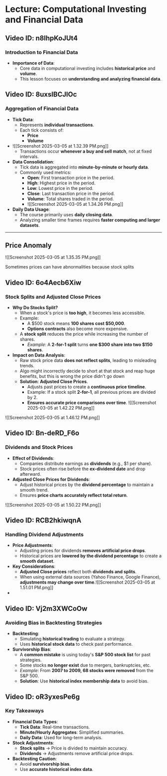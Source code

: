 # Lecture: Computational Investing and Financial Data

## Video ID: n8lhpKoJUt4
### Introduction to Financial Data
- **Importance of Data**:
  - Core data in computational investing includes **historical price** and **volume**.
  - This lesson focuses on **understanding and analyzing financial data**.

## Video ID: 8uxsIBCJlOc
### Aggregation of Financial Data
- **Tick Data**:
  - Represents **individual transactions**.
  - Each tick consists of:
    - **Price**
    - **Volume**
- ![[Screenshot 2025-03-05 at 1.32.39 PM.png]]
  - Transactions occur **whenever a buy and sell match**, not at fixed intervals.
- **Data Consolidation**:
  - Tick data is aggregated into **minute-by-minute or hourly data**.
  - Commonly used metrics:
    - **Open**: First transaction price in the period.
    - **High**: Highest price in the period.
    - **Low**: Lowest price in the period.
    - **Close**: Last transaction price in the period.
    - **Volume**: Total shares traded in the period.
    - ![[Screenshot 2025-03-05 at 1.34.26 PM.png]]
- **Daily Data Usage**:
  - The course primarily uses **daily closing data**.
  - Analyzing smaller time frames requires **faster computing and larger datasets**.
---
## Price Anomaly

![[Screenshot 2025-03-05 at 1.35.35 PM.png]]

Sometimes prices can have abnormalities because stock splits

## Video ID: 6o4Aecb6Xiw
### Stock Splits and Adjusted Close Prices
- **Why Do Stocks Split?**
  - When a stock's price is **too high**, it becomes less accessible.
  - Example:
    - A $500 stock means **100 shares cost $50,000**.
    - **Options contracts** also become more expensive.
  - A **stock split** reduces the price while increasing the number of shares.
    - *Example*: A **2-for-1 split** turns **one $300 share into two $150 shares**.
- **Impact on Data Analysis**:
  - Raw stock price data **does not reflect splits**, leading to misleading trends.
  - Algo might incorrectly decide to short at that stock and reap huge benefits, but  this is wrong the price didn't go down 
  - **Solution**: **Adjusted Close Prices**.
    - Adjusts past prices to create a **continuous price timeline**.
    - Example: If a stock split **2-for-1**, all previous prices are divided by 2.
    - **Ensures accurate price comparisons over time**.
![[Screenshot 2025-03-05 at 1.42.22 PM.png]]

![[Screenshot 2025-03-05 at 1.46.12 PM.png]]


## Video ID: Bn-deRD_F6o
### Dividends and Stock Prices
- **Effect of Dividends**:
  - Companies distribute earnings as **dividends** (e.g., $1 per share).
  - Stock prices often rise before the **ex-dividend date** and drop afterward.
- **Adjusted Close Prices for Dividends**:
  - Adjust historical prices by the **dividend percentage** to maintain a smooth trend.
  - Ensures **price charts accurately reflect total return**.

![[Screenshot 2025-03-05 at 1.50.22 PM.png]]

## Video ID: RCB2hkiwqnA
### Handling Dividend Adjustments
- **Price Adjustments**:
  - Adjusting prices for dividends **removes artificial price drops**.
  - Historical prices are **lowered by the dividend percentage** to create a **smooth dataset**.
- **Key Considerations**:
  - **Adjusted Close prices** reflect both **dividends and splits**.
  - When using external data sources (Yahoo Finance, Google Finance), **adjustments may change over time**.![[Screenshot 2025-03-05 at 1.51.01 PM.png]]
- 

## Video ID: Vj2m3XWCoOw
### Avoiding Bias in Backtesting Strategies
- **Backtesting**:
  - Simulating **historical trading** to evaluate a strategy.
  - Uses **historical stock data** to check past performance.
- **Survivorship Bias**:
  - A **common mistake** is using today's **S&P 500 stock list** for past strategies.
  - Some stocks **no longer exist** due to mergers, bankruptcies, etc.
  - *Example*: From **2007 to 2009, 68 stocks were removed** from the S&P 500.
  - **Solution**: Use **historical index membership data** to avoid bias.


## Video ID: oR3yxesPe6g
### Key Takeaways
- **Financial Data Types**:
  - **Tick Data**: Real-time transactions.
  - **Minute/Hourly Aggregates**: Simplified summaries.
  - **Daily Data**: Used for long-term analysis.
- **Stock Adjustments**:
  - **Stock splits** → Price is divided to maintain accuracy.
  - **Dividends** → Adjustments remove artificial price drops.
- **Backtesting Caution**:
  - Avoid **survivorship bias**.
  - Use **accurate historical index data**.

